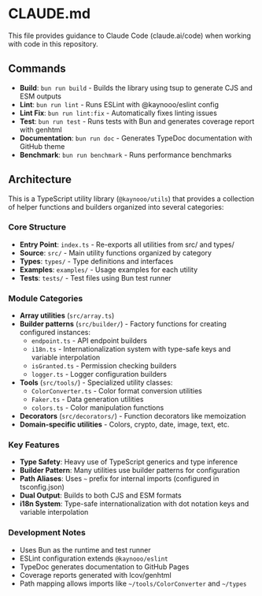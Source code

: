 # CLAUDE.md

This file provides guidance to Claude Code (claude.ai/code) when working with code in this repository.

## Commands

- **Build**: `bun run build` - Builds the library using tsup to generate CJS and ESM outputs
- **Lint**: `bun run lint` - Runs ESLint with @kaynooo/eslint config
- **Lint Fix**: `bun run lint:fix` - Automatically fixes linting issues
- **Test**: `bun run test` - Runs tests with Bun and generates coverage report with genhtml
- **Documentation**: `bun run doc` - Generates TypeDoc documentation with GitHub theme
- **Benchmark**: `bun run benchmark` - Runs performance benchmarks

## Architecture

This is a TypeScript utility library (`@kaynooo/utils`) that provides a collection of helper functions and builders organized into several categories:

### Core Structure
- **Entry Point**: `index.ts` - Re-exports all utilities from src/ and types/
- **Source**: `src/` - Main utility functions organized by category
- **Types**: `types/` - Type definitions and interfaces
- **Examples**: `examples/` - Usage examples for each utility
- **Tests**: `tests/` - Test files using Bun test runner

### Module Categories
- **Array utilities** (`src/array.ts`)
- **Builder patterns** (`src/builder/`) - Factory functions for creating configured instances:
  - `endpoint.ts` - API endpoint builders
  - `i18n.ts` - Internationalization system with type-safe keys and variable interpolation
  - `isGranted.ts` - Permission checking builders
  - `logger.ts` - Logger configuration builders
- **Tools** (`src/tools/`) - Specialized utility classes:
  - `ColorConverter.ts` - Color format conversion utilities
  - `Faker.ts` - Data generation utilities
  - `colors.ts` - Color manipulation functions
- **Decorators** (`src/decorators/`) - Function decorators like memoization
- **Domain-specific utilities** - Colors, crypto, date, image, text, etc.

### Key Features
- **Type Safety**: Heavy use of TypeScript generics and type inference
- **Builder Pattern**: Many utilities use builder patterns for configuration
- **Path Aliases**: Uses `~` prefix for internal imports (configured in tsconfig.json)
- **Dual Output**: Builds to both CJS and ESM formats
- **i18n System**: Type-safe internationalization with dot notation keys and variable interpolation

### Development Notes
- Uses Bun as the runtime and test runner
- ESLint configuration extends `@kaynooo/eslint`
- TypeDoc generates documentation to GitHub Pages
- Coverage reports generated with lcov/genhtml
- Path mapping allows imports like `~/tools/ColorConverter` and `~/types`
